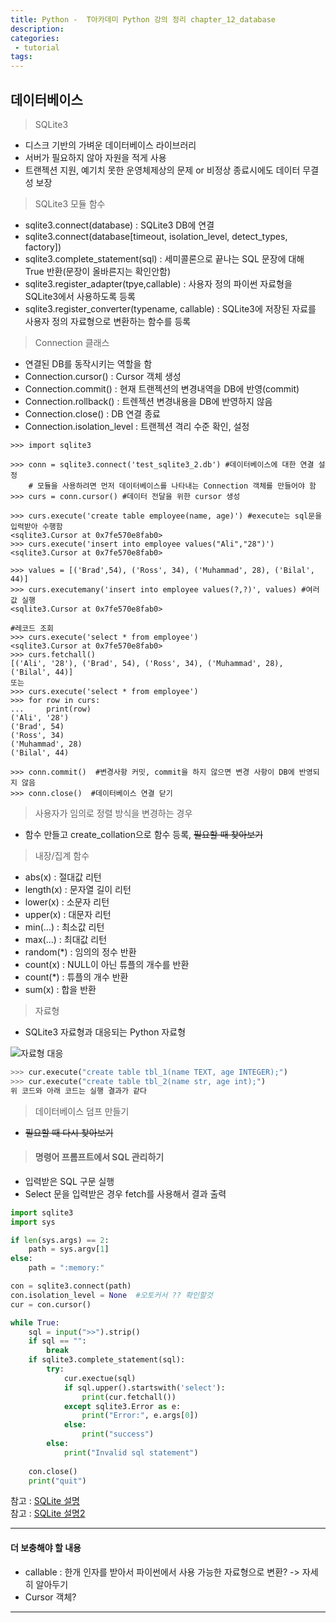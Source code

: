 ```yaml
---
title: Python -  T아카데미 Python 강의 정리 chapter_12_database
description:
categories:
 - tutorial
tags:
---
```


## 데이터베이스

> SQLite3

- 디스크 기반의 가벼운 데이터베이스 라이브러리
- 서버가 필요하지 않아 자원을 적게 사용
- 트랜젝션 지원, 예기치 못한 운영체제상의 문제 or 비정상 종료시에도 데이터 무결성 보장

> SQLite3 모듈 함수

- sqlite3.connect(database) : SQLite3 DB에 연결
 - sqlite3.connect(database[timeout, isolation_level, detect_types, factory])
- sqlite3.complete_statement(sql) : 세미콜론으로 끝나는 SQL 문장에 대해 True 반환(문장이 올바른지는 확인안함)
- sqlite3.register_adapter(tpye,callable) : 사용자 정의 파이썬 자료형을 SQLite3에서 사용하도록 등록
- sqlite3.register_converter(typename, callable) : SQLite3에 저장된 자료를 사용자 정의 자료형으로 변환하는 함수를 등록

> Connection 클래스

- 연결된 DB를 동작시키는 역할을 함
- Connection.cursor() : Cursor 객체 생성
- Connection.commit() : 현재 트랜젝션의 변경내역을 DB에 반영(commit)
- Connection.rollback() : 트렌젝션 변경내용을 DB에 반영하지 않음
- Connection.close() : DB 연결 종료
- Connection.isolation_level : 트랜젝션 격리 수준 확인, 설정


```python3
>>> import sqlite3

>>> conn = sqlite3.connect('test_sqlite3_2.db') #데이터베이스에 대한 연결 설정
	# 모듈을 사용하려면 먼저 데이터베이스를 나타내는 Connection 객체를 만들어야 함
>>> curs = conn.cursor() #데이터 전달을 위한 cursor 생성

>>> curs.execute('create table employee(name, age)') #execute는 sql문을 입력받아 수행함
<sqlite3.Cursor at 0x7fe570e8fab0>
>>> curs.execute('insert into employee values("Ali","28")')
<sqlite3.Cursor at 0x7fe570e8fab0>

>>> values = [('Brad',54), ('Ross', 34), ('Muhammad', 28), ('Bilal', 44)]
>>> curs.executemany('insert into employee values(?,?)', values) #여러 값 실행
<sqlite3.Cursor at 0x7fe570e8fab0>

#레코드 조회
>>> curs.execute('select * from employee')
<sqlite3.Cursor at 0x7fe570e8fab0>
>>> curs.fetchall()
[('Ali', '28'), ('Brad', 54), ('Ross', 34), ('Muhammad', 28), ('Bilal', 44)]
또는
>>> curs.execute('select * from employee')
>>> for row in curs:
...     print(row)
('Ali', '28')
('Brad', 54)
('Ross', 34)
('Muhammad', 28)
('Bilal', 44)

>>> conn.commit()  #변경사항 커밋, commit을 하지 않으면 변경 사항이 DB에 반영되지 않음
>>> conn.close()  #데이터베이스 연결 닫기
```

> 사용자가 임의로 정렬 방식을 변경하는 경우

- 함수 만들고 create_collation으로 함수 등록, ~~필요할 때 찾아보기~~

> 내장/집계 함수

- abs(x) : 절대값 리턴
- length(x) : 문자열 길이 리턴
- lower(x) : 소문자 리턴
- upper(x) : 대문자 리턴
- min(...) : 최소값 리턴
- max(...) : 최대값 리턴
- random(*) : 임의의 정수 반환
- count(x) : NULL이 아닌 튜플의 개수를 반환
- count(*) : 튜플의 개수 반환
- sum(x) : 합을 반환

> 자료형

- SQLite3 자료형과 대응되는 Python 자료형

![자료형 대응](https://drive.google.com/file/d/1ArftwoNrhGpZzn4QH5JeZ4b7dBesYP1s/view?usp=sharing)

```python
>>> cur.execute("create table tbl_1(name TEXT, age INTEGER);")
>>> cur.execute("create table tbl_2(name str, age int);")
위 코드와 아래 코드는 실행 결과가 같다
```

> 데이터베이스 덤프 만들기  

- ~~필요할 때 다시 찾아보기~~


> #### 명령어 프롬프트에서 SQL 관리하기  

- 입력받은 SQL 구문 실행
-  Select 문을 입력받은 경우 fetch를 사용해서 결과 출력

```python
import sqlite3
import sys

if len(sys.args) == 2:
    path = sys.argv[1]
else:
    path = ":memory:"

con = sqlite3.connect(path)
con.isolation_level = None  #오토커서 ?? 확인할것
cur = con.cursor()

while True:
    sql = input(">>").strip()
	if sql == "":
	    break
	if sqlite3.complete_statement(sql):
	    try:
		    cur.exectue(sql)
			if sql.upper().startswith('select'):
			    print(cur.fetchall())
			except sqlite3.Error as e:
			    print("Error:", e.args[0])
			else:
			    print("success")
		else: 
		    print("Invalid sql statement")
		
    con.close()
	print("quit")
```


참고 : [SQLite 설명](https://code.tutsplus.com/ko/tutorials/database-handling-in-python--cms-25645)  
참고 : [SQLite 설명2](http://pythonstudy.xyz/python/article/204-SQLite-%EC%82%AC%EC%9A%A9)



***  
#### 더 보충해야 할 내용
- callable : 한개 인자를 받아서 파이썬에서 사용 가능한 자료형으로 변환? -> 자세히 알아두기
- Cursor 객체?

***  





